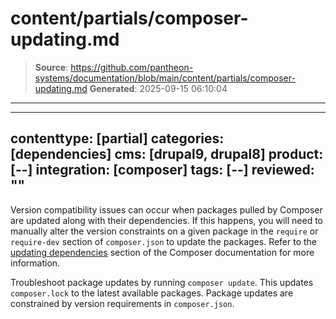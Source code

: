 # content/partials/composer-updating.md

> **Source**: https://github.com/pantheon-systems/documentation/blob/main/content/partials/composer-updating.md
> **Generated**: 2025-09-15 06:10:04

---

---
contenttype: [partial]
categories: [dependencies]
cms: [drupal9, drupal8]
product: [--]
integration: [composer]
tags: [--]
reviewed: ""
---

Version compatibility issues can occur when packages pulled by Composer are updated along with their dependencies. If this happens, you will need to manually alter the version constraints on a given package in the `require` or `require-dev` section of `composer.json` to update the packages. Refer to the [updating dependencies](https://getcomposer.org/doc/01-basic-usage.md#updating-dependencies-to-their-latest-versions) section of the Composer documentation for more information.

Troubleshoot package updates by running `composer update`. This updates `composer.lock` to the latest available packages. Package updates are constrained by version requirements in `composer.json`.

